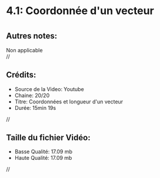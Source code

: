 
4.1: Coordonnée d'un vecteur
============================

# 

## Autres notes:


Non applicable  
//
## **Crédits:**

- Source de la Video: Youtube
- Chaine: 20/20
- Titre: Coordonnées et longueur d'un vecteur
- Durée: 15min 19s
  
//
## Taille du fichier Vidéo:

- Basse Qualité: 17.09 mb
- Haute Qualité: 17.09 mb
  
//